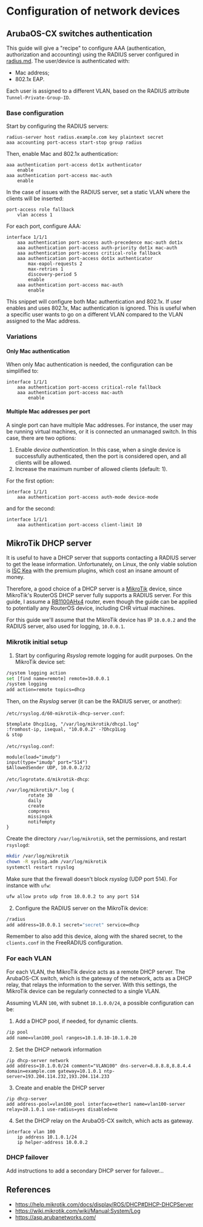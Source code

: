 # Configuration of network devices

## ArubaOS-CX switches authentication
This guide will give a "recipe" to configure AAA (authentication, authorization and accounting)
using the RADIUS server configured in [radius.md](radius.md). The user/device is authenticated with:

- Mac address;
- 802.1x EAP.

Each user is assigned to a different VLAN, based on the RADIUS attribute `Tunnel-Private-Group-ID`.

### Base configuration
Start by configuring the RADIUS servers:

```
radius-server host radius.example.com key plaintext secret
aaa accounting port-access start-stop group radius
```

Then, enable Mac and 802.1x authentication:

```
aaa authentication port-access dot1x authenticator             
    enable                                                     
aaa authentication port-access mac-auth                        
    enable                                                     
```

In the case of issues with the RADIUS server, set a static VLAN where the clients will be inserted:

```
port-access role fallback                                      
    vlan access 1                                            
```

For each port, configure AAA:

```
interface 1/1/1
    aaa authentication port-access auth-precedence mac-auth dot1x
    aaa authentication port-access auth-priority dot1x mac-auth
    aaa authentication port-access critical-role fallback
    aaa authentication port-access dot1x authenticator
        max-eapol-requests 2
        max-retries 1
        discovery-period 5
        enable
    aaa authentication port-access mac-auth
        enable
```

This snippet will configure both Mac authentication and 802.1x. If user enables and uses 802.1x, Mac authentication is ignored. This
is useful when a specific user wants to go on a different VLAN compared to the VLAN assigned to the Mac address.

### Variations

#### Only Mac authentication

When only Mac authentication is needed, the configuration can be simplified to:

```
interface 1/1/1
    aaa authentication port-access critical-role fallback
    aaa authentication port-access mac-auth
        enable
```

#### Multiple Mac addresses per port

A single port can have multiple Mac addresses. For instance, the user may be running virtual machines, or it is connected an unmanaged switch.
In this case, there are two options:

1. Enable *device authentication*. In this case, when a single device is successfully authenticated, then the port is considered open, and 
   all clients will be allowed.
2. Increase the maximum number of allowed clients (default: 1).

For the first option:

```
interface 1/1/1
    aaa authentication port-access auth-mode device-mode
```

and for the second:

```
interface 1/1/1
    aaa authentication port-access client-limit 10
```

## MikroTik DHCP server
It is useful to have a DHCP server that supports contacting a RADIUS server to get the lease information.
Unfortunately, on Linux, the only viable solution is [ISC Kea](https://www.isc.org/kea/) with the premium plugins, which cost
an insane amount of money.

Therefore, a good choice of a DHCP server is a [MikroTik](https://mikrotik.com/) device, since MikroTik's RouterOS DHCP server
fully supports a RADIUS server. For this guide, I assume a [RB1100AHx4](https://mikrotik.com/product/rb1100ahx4) router, even though
the guide can be applied to potentially any RouterOS device, including CHR virtual machines.

For this guide we'll assume that the MikroTik device has IP `10.0.0.2` and the RADIUS server, also used for logging, `10.0.0.1`.

### Mikrotik initial setup
1. Start by configuring *Rsyslog* remote logging for audit purposes. On the MikroTik device set:

```bash
/system logging action
set [find name=remote] remote=10.0.0.1
/system logging
add action=remote topics=dhcp
```

Then, on the *Rsyslog* server (it can be the RADIUS server, or another):

`/etc/rsyslog.d/60-mikrotik-dhcp-server.conf`:
```
$template Dhcp1Log, "/var/log/mikrotik/dhcp1.log"
:fromhost-ip, isequal, "10.0.0.2" -?Dhcp1Log
& stop
```

`/etc/rsyslog.conf`:
```
module(load="imudp")
input(type="imudp" port="514")
$AllowedSender UDP, 10.0.0.2/32
```

`/etc/logrotate.d/mikrotik-dhcp`:
```
/var/log/mikrotik/*.log {
        rotate 30
        daily
        create
        compress
        missingok
        notifempty
}
```

Create the directory `/var/log/mikrotik`, set the permissions, and restart `rsyslogd`:
```bash
mkdir /var/log/mikrotik
chown -R syslog.adm /var/log/mikrotik
systemctl restart rsyslog
```

Make sure that the firewall doesn't block *rsyslog* (UDP port 514). For instance with `ufw`:
```bash
ufw allow proto udp from 10.0.0.2 to any port 514
```

2. Configure the RADIUS server on the MikroTik device:
```bash
/radius
add address=10.0.0.1 secret="secret" service=dhcp
```
Remember to also add this device, along with the shared secret, to the `clients.conf` in the FreeRADIUS configuration.

### For each VLAN

For each VLAN, the MikroTik device acts as a remote DHCP server. The ArubaOS-CX switch, which is the gateway of the network,
acts as a DHCP relay, that relays the information to the server. With this settings, the MikroTik device can be regularly connected to a single VLAN.

Assuming VLAN `100`, with subnet `10.1.0.0/24`, a possible configuration can be:

1. Add a DHCP pool, if needed, for dynamic clients.
```bash
/ip pool
add name=vlan100_pool ranges=10.1.0.10-10.1.0.20
```

2. Set the DHCP network information
```
/ip dhcp-server network
add address=10.1.0.0/24 comment="VLAN100" dns-server=8.8.8.8,8.8.4.4 domain=example.com gateway=10.1.0.1 ntp-server=193.204.114.232,193.204.114.233
```

3. Create and enable the DHCP server
```
/ip dhcp-server
add address-pool=vlan100_pool interface=ether1 name=vlan100-server relay=10.1.0.1 use-radius=yes disabled=no
```

4. Set the DHCP relay on the ArubaOS-CX switch, which acts as gateway.
```
interface vlan 100
    ip address 10.1.0.1/24
    ip helper-address 10.0.0.2
```

### DHCP failover
Add instructions to add a secondary DHCP server for failover...


## References
- https://help.mikrotik.com/docs/display/ROS/DHCP#DHCP-DHCPServer
- https://wiki.mikrotik.com/wiki/Manual:System/Log
- https://asp.arubanetworks.com/
